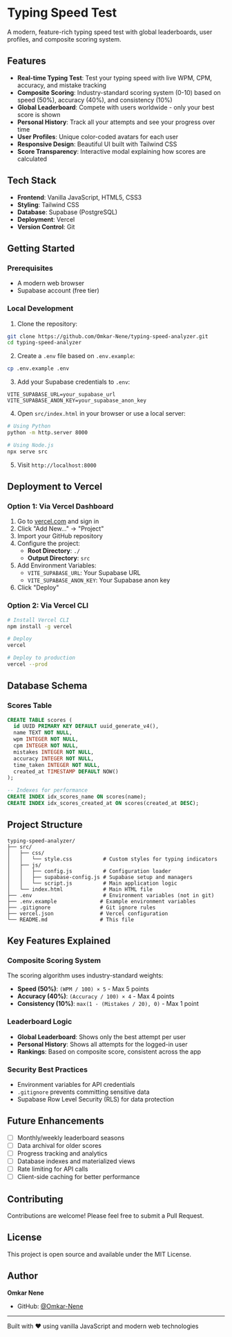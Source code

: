 # Typing Speed Test

A modern, feature-rich typing speed test with global leaderboards, user profiles, and composite scoring system.

## Features

- **Real-time Typing Test**: Test your typing speed with live WPM, CPM, accuracy, and mistake tracking
- **Composite Scoring**: Industry-standard scoring system (0-10) based on speed (50%), accuracy (40%), and consistency (10%)
- **Global Leaderboard**: Compete with users worldwide - only your best score is shown
- **Personal History**: Track all your attempts and see your progress over time
- **User Profiles**: Unique color-coded avatars for each user
- **Responsive Design**: Beautiful UI built with Tailwind CSS
- **Score Transparency**: Interactive modal explaining how scores are calculated

## Tech Stack

- **Frontend**: Vanilla JavaScript, HTML5, CSS3
- **Styling**: Tailwind CSS
- **Database**: Supabase (PostgreSQL)
- **Deployment**: Vercel
- **Version Control**: Git

## Getting Started

### Prerequisites

- A modern web browser
- Supabase account (free tier)

### Local Development

1. Clone the repository:
```bash
git clone https://github.com/Omkar-Nene/typing-speed-analyzer.git
cd typing-speed-analyzer
```

2. Create a `.env` file based on `.env.example`:
```bash
cp .env.example .env
```

3. Add your Supabase credentials to `.env`:
```
VITE_SUPABASE_URL=your_supabase_url
VITE_SUPABASE_ANON_KEY=your_supabase_anon_key
```

4. Open `src/index.html` in your browser or use a local server:
```bash
# Using Python
python -m http.server 8000

# Using Node.js
npx serve src
```

5. Visit `http://localhost:8000`

## Deployment to Vercel

### Option 1: Via Vercel Dashboard

1. Go to [vercel.com](https://vercel.com) and sign in
2. Click "Add New..." → "Project"
3. Import your GitHub repository
4. Configure the project:
   - **Root Directory**: `./`
   - **Output Directory**: `src`
5. Add Environment Variables:
   - `VITE_SUPABASE_URL`: Your Supabase URL
   - `VITE_SUPABASE_ANON_KEY`: Your Supabase anon key
6. Click "Deploy"

### Option 2: Via Vercel CLI

```bash
# Install Vercel CLI
npm install -g vercel

# Deploy
vercel

# Deploy to production
vercel --prod
```

## Database Schema

### Scores Table

```sql
CREATE TABLE scores (
  id UUID PRIMARY KEY DEFAULT uuid_generate_v4(),
  name TEXT NOT NULL,
  wpm INTEGER NOT NULL,
  cpm INTEGER NOT NULL,
  mistakes INTEGER NOT NULL,
  accuracy INTEGER NOT NULL,
  time_taken INTEGER NOT NULL,
  created_at TIMESTAMP DEFAULT NOW()
);

-- Indexes for performance
CREATE INDEX idx_scores_name ON scores(name);
CREATE INDEX idx_scores_created_at ON scores(created_at DESC);
```

## Project Structure

```
typing-speed-analyzer/
├── src/
│   ├── css/
│   │   └── style.css          # Custom styles for typing indicators
│   ├── js/
│   │   ├── config.js          # Configuration loader
│   │   ├── supabase-config.js # Supabase setup and managers
│   │   └── script.js          # Main application logic
│   └── index.html             # Main HTML file
├── .env                       # Environment variables (not in git)
├── .env.example              # Example environment variables
├── .gitignore                # Git ignore rules
├── vercel.json               # Vercel configuration
└── README.md                 # This file
```

## Key Features Explained

### Composite Scoring System

The scoring algorithm uses industry-standard weights:
- **Speed (50%)**: `(WPM / 100) × 5` - Max 5 points
- **Accuracy (40%)**: `(Accuracy / 100) × 4` - Max 4 points
- **Consistency (10%)**: `max(1 - (Mistakes / 20), 0)` - Max 1 point

### Leaderboard Logic

- **Global Leaderboard**: Shows only the best attempt per user
- **Personal History**: Shows all attempts for the logged-in user
- **Rankings**: Based on composite score, consistent across the app

### Security Best Practices

- Environment variables for API credentials
- `.gitignore` prevents committing sensitive data
- Supabase Row Level Security (RLS) for data protection

## Future Enhancements

- [ ] Monthly/weekly leaderboard seasons
- [ ] Data archival for older scores
- [ ] Progress tracking and analytics
- [ ] Database indexes and materialized views
- [ ] Rate limiting for API calls
- [ ] Client-side caching for better performance

## Contributing

Contributions are welcome! Please feel free to submit a Pull Request.

## License

This project is open source and available under the MIT License.

## Author

**Omkar Nene**
- GitHub: [@Omkar-Nene](https://github.com/Omkar-Nene)

---

Built with ❤️ using vanilla JavaScript and modern web technologies

